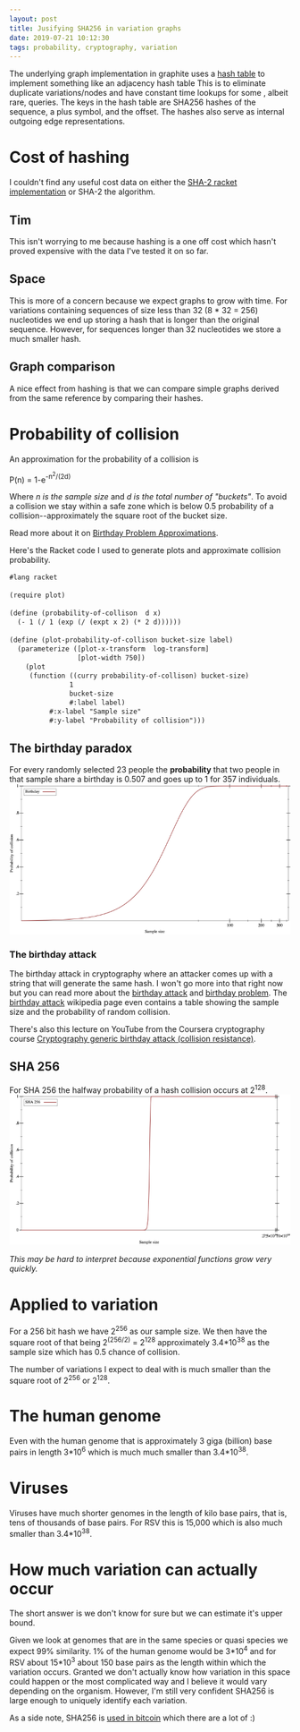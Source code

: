 ```yaml
---
layout: post
title: Jusifying SHA256 in variation graphs
date: 2019-07-21 10:12:30
tags: probability, cryptography, variation
---
```


The underlying graph implementation in graphite uses a [hash table] to implement
something like an adjacency hash table
This is to eliminate duplicate variations/nodes and have constant time lookups
for some , albeit rare, queries.
The keys in the hash table are SHA256 hashes of  the sequence, a plus symbol,
and the offset.
The hashes also serve as internal outgoing edge representations.

# Cost of hashing
I couldn't find any useful cost data on either the [SHA-2 racket implementation]
or SHA-2 the algorithm.

## Tim
This isn't worrying to me because hashing is a one off cost which hasn't proved
expensive with the data I've tested it on so far.

## Space
This is more of a concern because we expect graphs to grow with time.
For variations containing sequences of size less than 32 (8 * 32 = 256)
nucleotides we end up storing a hash that is longer than the original sequence.
However, for sequences longer than 32 nucleotides we store a much smaller hash.

## Graph comparison
A nice effect from hashing is that we can compare simple graphs derived from the
same reference by comparing their hashes.

# Probability of collision
An approximation for the probability of a collision is


P(n) = 1-e<sup>-n<sup>2</sup>/(2d)</sup>

Where *n is the sample size* and *d is the total number of "buckets"*.
To avoid a collision we stay within a safe zone which is below
0.5 probability of a collision--approximately the square root of the bucket size.

Read more about it on [Birthday Problem Approximations].

Here's the Racket code I used to generate plots and approximate collision probability.
```
#lang racket

(require plot)

(define (probability-of-collison  d x)
  (- 1 (/ 1 (exp (/ (expt x 2) (* 2 d))))))

(define (plot-probability-of-collison bucket-size label)
  (parameterize ([plot-x-transform  log-transform]
                 [plot-width 750])
    (plot
     (function ((curry probability-of-collison) bucket-size)
               1
               bucket-size
               #:label label)
          #:x-label "Sample size"
          #:y-label "Probability of collision")))
```

## The birthday paradox
For every randomly selected 23 people the **probability** that two people in
that sample share a birthday is 0.507 and goes up to 1 for 357 individuals.
![birthday plot]

### The birthday attack
The birthday attack in cryptography where an attacker
comes up with a string that will generate the same hash.
I won't go more into that right now but you can read more about the [birthday attack] and [birthday problem].
The [birthday attack] wikipedia page even contains a table showing the
sample size and the probability of random collision.

There's also this lecture on YouTube from the Coursera cryptography course
[Cryptography generic birthday attack (collision resistance)].

## SHA 256
For SHA 256 the halfway probability of a hash collision occurs at 2<sup>128</sup>.
![sha256 plot]

*This may be hard to interpret because exponential functions grow very quickly.*

# Applied to variation
For a 256 bit hash we have 2<sup>256</sup> as our sample size.
We then have the square root of that being
2<sup>(256/2)</sup> = 2<sup>128</sup> approximately 3.4\*10<sup>38</sup> as
the sample size which has 0.5 chance of collision.

The number of variations I expect to deal with is much
smaller than the square root of 2<sup>256</sup> or 2<sup>128</sup>.

# The human genome
Even with the human genome that is approximately 3 giga (billion) base pairs in
length 3*10<sup>6</sup> which is much much smaller than 3.4\*10<sup>38</sup>.

# Viruses
Viruses have much shorter genomes in the length of kilo base
pairs, that is, tens of thousands of base pairs.
For RSV this is 15,000 which is also much smaller than 3.4*10<sup>38</sup>.


# How much variation can actually occur
The short answer is we don't know for sure but we can estimate it's upper bound.

Given we look at genomes that are in the same species or quasi species we expect
99% similarity. 1% of the human genome would be 3\*10<sup>4</sup> and for RSV
about 15\*10<sup>3</sup> about 150 base pairs as the length within which the
variation occurs. Granted we don't actually know how variation in this space could
happen or the most complicated way and I believe it would vary depending on the organism.
However, I'm still very confident SHA256 is large enough to uniquely identify each variation.

As a side note, SHA256 is [used in bitcoin] which there are a lot of :)

[Cryptography generic birthday attack (collision resistance)]: https://www.youtube.com/watch?v=5VY2KEh9WrE
[birthday attack]: https://en.wikipedia.org/wiki/Birthday_attack
[birthday problem]: https://en.wikipedia.org/wiki/Birthday_problem
[birthday plot]: /images/Content/Graphs/birthday.png
[sha256 plot]: /images/Content/Graphs/sha256.png
[Birthday Problem Approximations]: https://en.wikipedia.org/wiki/Birthday_problem#Approximations
[used in bitcoin]: https://youtu.be/bBC-nXj3Ng4?t=343
[hash table]: https://en.wikipedia.org/wiki/Hash_table
[SHA-2 racket implementation]: https://docs.racket-lang.org/sha/index.html
